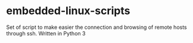# embedded-linux-scripts
Set of script to make easier the connection and browsing of remote hosts through ssh. Written in Python 3
